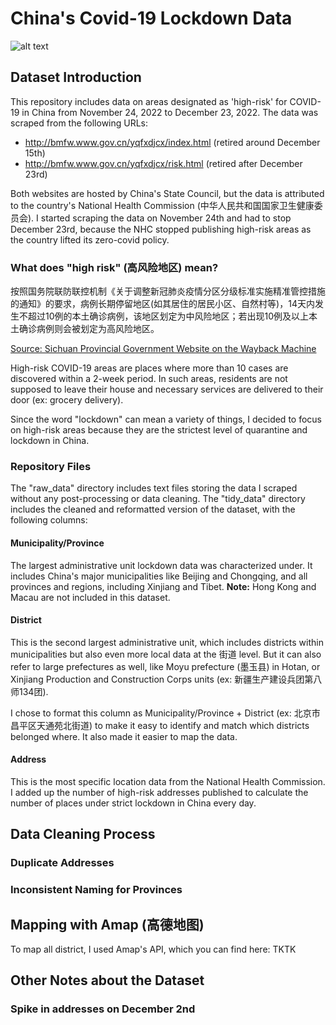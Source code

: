 # China's Covid-19 Lockdown Data 

![alt text](https://github.com/xiaoeva/china-last-month-covid-lockdowns/lockdown_animation.gif)

## Dataset Introduction

This repository includes data on areas designated as 'high-risk' for COVID-19 in China from November 24, 2022 to December 23, 2022. The data was scraped from the following URLs:
* http://bmfw.www.gov.cn/yqfxdjcx/index.html (retired around December 15th)
* http://bmfw.www.gov.cn/yqfxdjcx/risk.html (retired after December 23rd)

Both websites are hosted by China's State Council, but the data is attributed to the country's National Health Commission (中华人民共和国国家卫生健康委员会). I started scraping the data on November 24th and had to stop December 23rd, because the NHC stopped publishing high-risk areas as the country lifted its zero-covid policy.

### What does "high risk" (高风险地区) mean?

  按照国务院联防联控机制《关于调整新冠肺炎疫情分区分级标准实施精准管控措施的通知》的要求，病例长期停留地区(如其居住的居民小区、自然村等)，14天内发生不超过10例的本土确诊病例，该地区划定为中风险地区；若出现10例及以上本土确诊病例则会被划定为高风险地区。

[Source: Sichuan Provincial Government Website on the Wayback Machine](https://web.archive.org/web/20220308145717/https://www.sc.gov.cn/10462/10464/13722/2021/11/10/d0c69ea270c643578fa1fbc77e4a2272.shtml)

High-risk COVID-19 areas are places where more than 10 cases are discovered within a 2-week period. In such areas, residents are not supposed to leave their house and necessary services are delivered to their door (ex: grocery delivery). 

Since the word "lockdown" can mean a variety of things, I decided to focus on high-risk areas because they are the strictest level of quarantine and lockdown in China.

### Repository Files

The "raw_data" directory includes text files storing the data I scraped without any post-processing or data cleaning. The "tidy_data" directory includes the cleaned and reformatted version of the dataset, with the following columns:

#### Municipality/Province

The largest administrative unit lockdown data was characterized under. It includes China's major municipalities like Beijing and Chongqing, and all provinces and regions, including Xinjiang and Tibet. **Note:** Hong Kong and Macau are not included in this dataset.

#### District

This is the second largest administrative unit, which includes districts within municipalities but also even more local data at the 街道 level. But it can also refer to large prefectures as well, like Moyu prefecture (墨玉县) in Hotan, or Xinjiang Production and Construction Corps units (ex: 新疆生产建设兵团第八师134团). 

I chose to format this column as Municipality/Province + District (ex: 北京市昌平区天通苑北街道) to make it easy to identify and match which districts belonged where. It also made it easier to map the data.

#### Address

This is the most specific location data from the National Health Commission. I added up the number of high-risk addresses published to calculate the number of places under strict lockdown in China every day.

## Data Cleaning Process

### Duplicate Addresses

### Inconsistent Naming for Provinces

## Mapping with Amap (高德地图)

To map all district, I used Amap's API, which you can find here: TKTK

## Other Notes about the Dataset

### Spike in addresses on December 2nd




